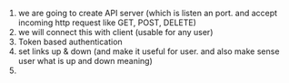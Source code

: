1. we are going to create API server (which is listen an port. and accept incoming http request like GET, POST, DELETE)
2. we will connect this with client (usable for any user) 
3. Token based authentication
4. set links up & down (and make it useful for user. and also make sense user what is up and down meaning)
5. 